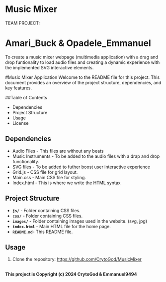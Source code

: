 # Music Mixer
TEAM PROJECT:
# Amari_Buck & Opadele_Emmanuel
To create a music mixer webpage (multimedia application) with a drag and drop funtionality to load audio files and creating a dynamic experience with the implemented SVG interactive elements.



#Music Mixer Application
Welcome to the README file for this project. This document provides an overview of the project structure, dependencies, and key features.

##Table of Contents
- <a>Dependencies</a>
- <a>Project Structure
- <a>Usage
- <a>License</a>



## Dependencies

- <a>Audio Files</a> - This files are without any beats  
- <a>Music Instruments</a> - To be added to the audio  files with a drap and drop functionality.
- <a>SVG files</a> - To be added to futher boost user interactive experience 
- <a>Grid.js</a> - CSS file for grid layout.
- <a>Main.css</a> - Main CSS file for styling.
- <a>Index.html</a> - This is where we write the HTML syntax



## Project Structure

- <b>`js/`</b> - Folder containing CSS files.
- <b>`css/`</b> - Folder containing CSS files.
- <b>`images/`</b> - Folder containing images used in the website. (svg, jpg)
- <b>`index.html`</b> - Main HTML file for the home page.
- <b>`README.md`</b>- This README file.


## Usage
1. Clone the repository:
    https://github.com/CrytoGod/MusicMixer
   


<br>
<b>This project is Copyright (c) 2024 CrytoGod & Emmanuel9494</b>
